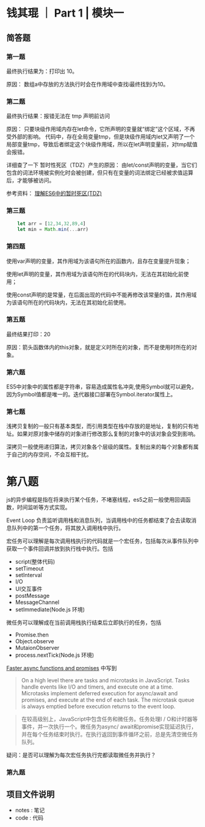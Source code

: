 # 钱其琨 ｜ Part 1 | 模块一

## 简答题


### 第一题

最终执行结果为：打印出 10。

原因：
数组a中存放的方法执行时会在作用域中查找i最终找到i为10。

### 第二题

最终执行结果：报错无法在 tmp 声明前访问

原因：
只要块级作用域内存在let命令，它所声明的变量就“绑定”这个区域，不再受外部的影响。
代码中，存在全局变量tmp，但是块级作用域内let又声明了一个局部变量tmp，导致后者绑定这个块级作用域，所以在let声明变量前，对tmp赋值会报错。

详细查了一下 暂时性死区（TDZ）产生的原因：
由let/const声明的变量，当它们包含的词法环境被实例化时会被创建，但只有在变量的词法绑定已经被求值运算后，才能够被访问。

参考资料：
[理解ES6中的暂时死区(TDZ)](https://segmentfault.com/a/1190000008213835)

### 第三题

```js
    let arr = [12,34,32,89,4]
    let min = Math.min(...arr)
```

### 第四题

使用var声明的变量，其作用域为该语句所在的函数内，且存在变量提升现象；

使用let声明的变量，其作用域为该语句所在的代码块内，无法在其初始化前使用；

使用const声明的是常量，在后面出现的代码中不能再修改该常量的值，其作用域为该语句所在的代码块内，无法在其初始化前使用。

### 第五题

最终结果打印：20

原因：箭头函数体内的this对象，就是定义时所在的对象，而不是使用时所在的对象。

### 第六题

ES5中对象中的属性都是字符串，容易造成属性名冲突,使用Symbol就可以避免，因为Symbol值都是唯一的。迭代器接口部署在Symbol.iterator属性上。

### 第七题

浅拷贝复制的一般只有基本类型，而引用类型在栈中存放的是地址，复制的只有地址。如果对原对象中储存的对象进行修改那么复制的对象中的该对象会受到影响。

深拷贝一般使用递归算法，拷贝对象各个层级的属性。复制出来的每个对象都有属于自己的内存空间，不会互相干扰。

# 第八题

js的异步编程是指在将来执行某个任务，不堵塞线程，es5之前一般使用回调函数，时间监听等方式实现。

Event Loop 负责监听调用栈和消息队列，当调用栈中的任务都结束了会去读取消息队列中的第一个任务，将其放入调用栈中执行。

宏任务可以理解是每次调用栈执行的代码就是一个宏任务，包括每次从事件队列中获取一个事件回调并放到执行栈中执行。包括
* script(整体代码)
* setTimeout
* setInterval
* I/O
* UI交互事件
* postMessage
* MessageChannel
* setImmediate(Node.js 环境)

微任务可以理解成在当前调用栈执行结束后立即执行的任务，包括
* Promise.then
* Object.observe
* MutaionObserver
* process.nextTick(Node.js 环境)

[Faster async functions and promises](https://v8.dev/blog/fast-async) 中写到
>On a high level there are tasks and microtasks in JavaScript. Tasks handle events like I/O and timers, and execute one at a time. Microtasks implement deferred execution for async/await and promises, and execute at the end of each task. The microtask queue is always emptied before execution returns to the event loop.

>在较高级别上，JavaScript中包含任务和微任务。任务处理I / O和计时器等事件，并一次执行一个。微任务为async/ await和promise实现延迟执行，并在每个任务结束时执行。在执行返回到事件循环之前，总是先清空微任务队列。

疑问：是否可以理解为每次宏任务执行完都读取微任务并执行？

### 第九题


## 项目文件说明

- notes : 笔记
- code : 代码
